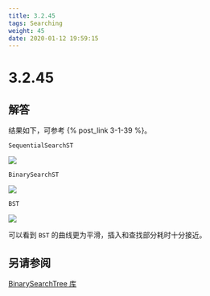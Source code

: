 ```yaml
---
title: 3.2.45
tags: Searching
weight: 45
date: 2020-01-12 19:59:15
---
```


# 3.2.45


## 解答

结果如下，可参考 {% post_link 3-1-39 %}。

`SequentialSearchST`

![](/resources/3.2.45/1.png)

`BinarySearchST`

![](/resources/3.2.45/2.png)

`BST`

![](/resources/3.2.45/3.png)

可以看到 `BST` 的曲线更为平滑，插入和查找部分耗时十分接近。

## 另请参阅

[BinarySearchTree 库](https://github.com/ikesnowy/Algorithms-4th-Edition-in-Csharp/tree/master/3%20Searching/3.2/BinarySearchTree)
